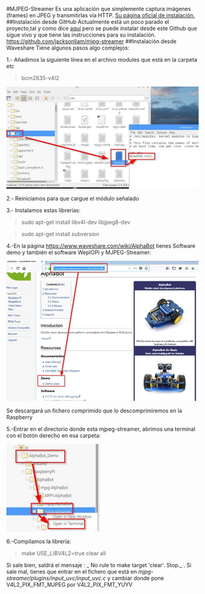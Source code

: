 #MJPEG-Streamer
Es una aplicación que simplemente captura imágenes (frames) en JPEG y transmitirlas vía HTTP. [Su página oficial de instalación.](https://snapcraft.io/mjpg-streamer)
##Instalación desde GitHub
Actualmente está un poco parado el proyecto,tal y como dice [aquí](https://sourceforge.net/p/mjpg-streamer/wiki/Home/) pero se puede instalar desde este Github que sigue vivo y que tiene las instrucciones para su instalación.
https://github.com/jacksonliam/mjpg-streamer
##Instalación desde Waveshare
Tiene algunos pasos algo complejos:

1.- Añadimos la siguiente línea en el archivo modules que está en la carpeta etc
>bcm2835-v4l2 

![](/assets/mjpeg1.png.jpg)

2.- Reiniciamos para que cargue el módulo señalado

3.- Instalamos estas librerías:

>sudo apt-get install libv4l-dev libjpeg8-dev

>sudo apt-get install subversion

4.-En la página https://www.waveshare.com/wiki/AlphaBot tienes Software demo y también el software WepIOPi y MJPEG-Streamer:

![](/assets/descargawiki.jpg)

Se descargará un fichero comprimido que lo descomprimiremos en la Raspberry 

5.-Entrar en el directorio donde esta mjpeg-streamer, abrimos una terminal con el botón derecho en esa carpeta:

![](/assets/mjpeg2.jpg)

6.-Compilamos la librería:
>make USE_LIBV4L2=true clear all

Si sale bien, saldrá el mensaje : _ No rule to make target 'clear'. Stop._ .
Si sale mal, tienes que entrar en el fichero que está en _mjpg-streamer/plugins/input_uvc/input_uvc.c_ y cambiar donde pone V4L2_PIX_FMT_MJPEG por V4L2_PIX_FMT_YUYV 



